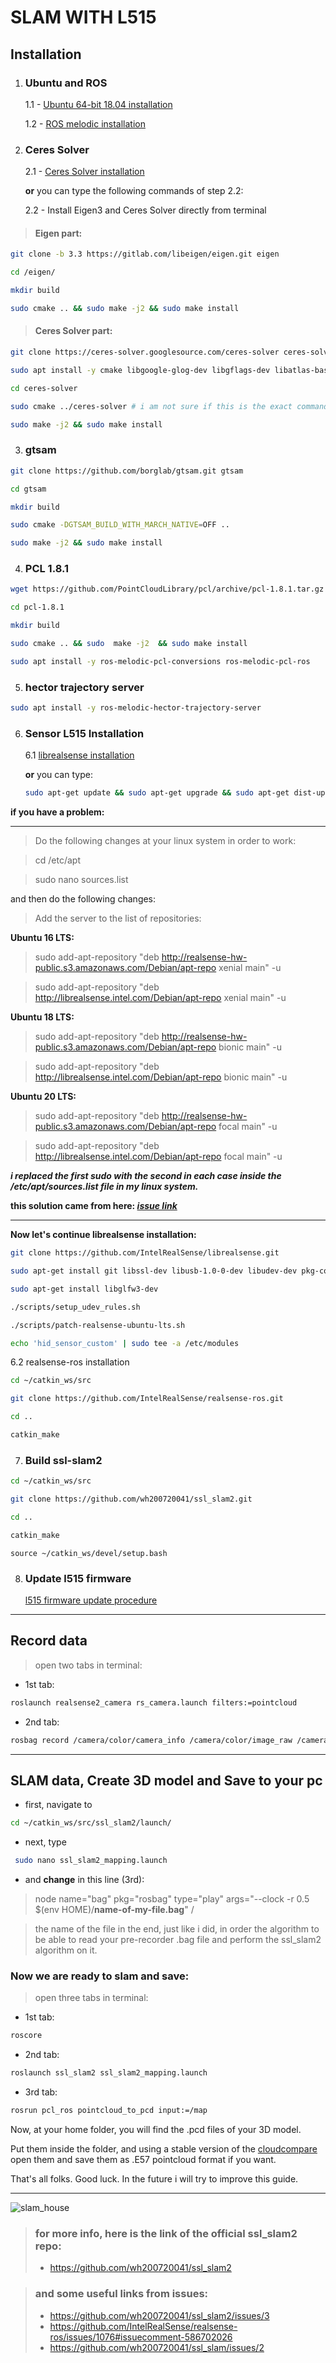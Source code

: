 # SLAM WITH L515



## Installation
1. ### Ubuntu and ROS
   1.1 - [Ubuntu 64-bit 18.04 installation](https://releases.ubuntu.com/18.04/)

   1.2 - [ROS melodic installation](http://wiki.ros.org/ROS/Installation)

2. ### Ceres Solver
    2.1 - [Ceres Solver installation](http://ceres-solver.org/installation.html)
   
   **or** you can type the following commands of step 2.2:

    2.2 -  Install Eigen3 and Ceres Solver directly from terminal
> #### Eigen part:
```sh
git clone -b 3.3 https://gitlab.com/libeigen/eigen.git eigen
```
```sh
cd /eigen/
```
```sh
mkdir build
```
```sh
sudo cmake .. && sudo make -j2 && sudo make install
```
> #### Ceres Solver part:
   
```sh
git clone https://ceres-solver.googlesource.com/ceres-solver ceres-solver
```
```sh
sudo apt install -y cmake libgoogle-glog-dev libgflags-dev libatlas-base-dev libsuitesparse-dev
```
```sh
cd ceres-solver
```
```sh
sudo cmake ../ceres-solver # i am not sure if this is the exact command, if you have a problem read the error message and debug
```
```sh
sudo make -j2 && sudo make install
```

3. ### gtsam 
```sh
git clone https://github.com/borglab/gtsam.git gtsam
```
```sh
cd gtsam
```
```sh
mkdir build
```
```sh
sudo cmake -DGTSAM_BUILD_WITH_MARCH_NATIVE=OFF ..
```
```sh
sudo make -j2 && sudo make install
```

4. ### PCL 1.8.1
   
```sh
wget https://github.com/PointCloudLibrary/pcl/archive/pcl-1.8.1.tar.gz && tar zvfx pcl-1.8.1.tar.gz
```
```sh
cd pcl-1.8.1
```
```sh
mkdir build
```
```sh
sudo cmake .. && sudo  make -j2  && sudo make install
```
```sh
sudo apt install -y ros-melodic-pcl-conversions ros-melodic-pcl-ros
```

5. ### hector trajectory server
```sh
sudo apt install -y ros-melodic-hector-trajectory-server
```
6. ### Sensor L515 Installation
   6.1 [librealsense installation](https://github.com/IntelRealSense/librealsense/blob/master/doc/installation.md)

   **or** you can type:
   ```sh
   sudo apt-get update && sudo apt-get upgrade && sudo apt-get dist-upgrade
   ```
  **if you have a problem:**

  ----------------------------------

   >Do the following changes at your linux system in order to work:

   >cd /etc/apt

   >sudo nano sources.list

   and then do the following changes:


   >  Add the server to the list of repositories:
   
   **Ubuntu 16 LTS:**

   >sudo add-apt-repository "deb http://realsense-hw-public.s3.amazonaws.com/Debian/apt-repo xenial main" -u 

   >sudo add-apt-repository "deb http://librealsense.intel.com/Debian/apt-repo xenial main" -u

   **Ubuntu 18 LTS:**

   >sudo add-apt-repository "deb http://realsense-hw-public.s3.amazonaws.com/Debian/apt-repo bionic main" -u

   >sudo add-apt-repository "deb http://librealsense.intel.com/Debian/apt-repo bionic main" -u

   **Ubuntu 20 LTS:**

   >sudo add-apt-repository "deb http://realsense-hw-public.s3.amazonaws.com/Debian/apt-repo focal main" -u

   >sudo add-apt-repository "deb http://librealsense.intel.com/Debian/apt-repo focal main" -u


   ***i replaced the first sudo with the second in each case inside the /etc/apt/sources.list file in my linux system.***

   **this solution came from here: ***[issue link](https://github.com/IntelRealSense/librealsense/blob/master/doc/distribution_linux.md)*****

   ---------------------------------
   **Now let's **continue** librealsense installation:**
```sh
git clone https://github.com/IntelRealSense/librealsense.git
```
```sh
sudo apt-get install git libssl-dev libusb-1.0-0-dev libudev-dev pkg-config libgtk-3-dev
```
```sh
sudo apt-get install libglfw3-dev
```
```sh
./scripts/setup_udev_rules.sh
```
```sh
./scripts/patch-realsense-ubuntu-lts.sh
```
```sh
echo 'hid_sensor_custom' | sudo tee -a /etc/modules
```



6.2 realsense-ros installation
```sh 
cd ~/catkin_ws/src
```
```sh
git clone https://github.com/IntelRealSense/realsense-ros.git
```
```sh
cd ..
```
```sh
catkin_make
```
7. ### Build ssl-slam2
```sh
cd ~/catkin_ws/src
```
```sh
git clone https://github.com/wh200720041/ssl_slam2.git
```
```sh
cd ..
```
```sh
catkin_make
```
```
source ~/catkin_ws/devel/setup.bash
```
8. ### Update l515 firmware
   
   [l515 firmware update procedure](https://dev.intelrealsense.com/docs/firmware-update-tool)
-------------
## Record data

> open two tabs in terminal:

 - 1st tab:
```sh
roslaunch realsense2_camera rs_camera.launch filters:=pointcloud
```

 - 2nd tab:
```sh
rosbag record /camera/color/camera_info /camera/color/image_raw /camera/depth/camera_info /camera/depth/color/points /camera/depth/image_rect_raw /camera/extrinsics/depth_to_color /tf /tf_static -O name-of-my-file.bag
```
----
## SLAM data, Create 3D model and Save to your pc
- first, navigate to 
```sh
cd ~/catkin_ws/src/ssl_slam2/launch/
```
- next, type

```sh
 sudo nano ssl_slam2_mapping.launch
 ```

- and **change** in this line (3rd):
> node name="bag" pkg="rosbag" type="play" args="--clock -r 0.5 $(env HOME)/**name-of-my-file.bag**" /

   >the name of the file in the end, just like i did, in order the algorithm to be able to read your pre-recorder .bag file and perform the ssl_slam2 algorithm on it.

### Now we are **ready to slam and save**:

> open three tabs in terminal:

 - 1st tab:
```sh
roscore
```

 - 2nd tab:
```sh
roslaunch ssl_slam2 ssl_slam2_mapping.launch
```

 - 3rd tab:
```sh
rosrun pcl_ros pointcloud_to_pcd input:=/map
```

Now, at your home folder, you will find the .pcd files of your 3D model.

Put them inside the folder, and using a stable version of the [cloudcompare](http://www.danielgm.net/cc/release/) open them and save them as .E57 pointcloud format if you want.

That's all folks. Good luck.
In the future i will try to improve this guide.

---------

![slam_house](https://user-images.githubusercontent.com/70270581/113325472-2b06c580-9321-11eb-904c-ce66fac14d40.png)


> ### for more info, here is the link of the official ssl_slam2 repo: 
> - https://github.com/wh200720041/ssl_slam2 

> ### and some useful links from issues:
> - https://github.com/wh200720041/ssl_slam2/issues/3
> - https://github.com/IntelRealSense/realsense-ros/issues/1076#issuecomment-586702026 
> - https://github.com/wh200720041/ssl_slam/issues/2

